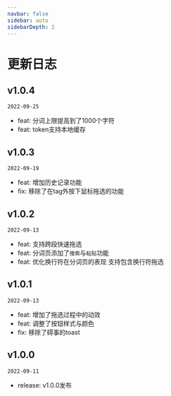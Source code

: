 ```yaml
---
navbar: false
sidebar: auto
sidebarDepth: 2
---
```


# 更新日志

## v1.0.4

`2022-09-25`

- feat: 分词上限提高到了1000个字符
- feat: token支持本地缓存

## v1.0.3

`2022-09-19`

- feat: 增加历史记录功能
- fix: 移除了在tag外按下鼠标拖选的功能

## v1.0.2

`2022-09-13`

- feat: 支持跨段快速拖选
- feat: 分词页添加了`搜索`与`粘贴`功能
- feat: 优化换行符在分词页的表现 支持包含换行符拖选

## v1.0.1

`2022-09-13`

- feat: 增加了拖选过程中的动效
- feat: 调整了按钮样式与颜色
- fix: 移除了碍事的toast

## v1.0.0

`2022-09-11`

- release: v1.0.0发布